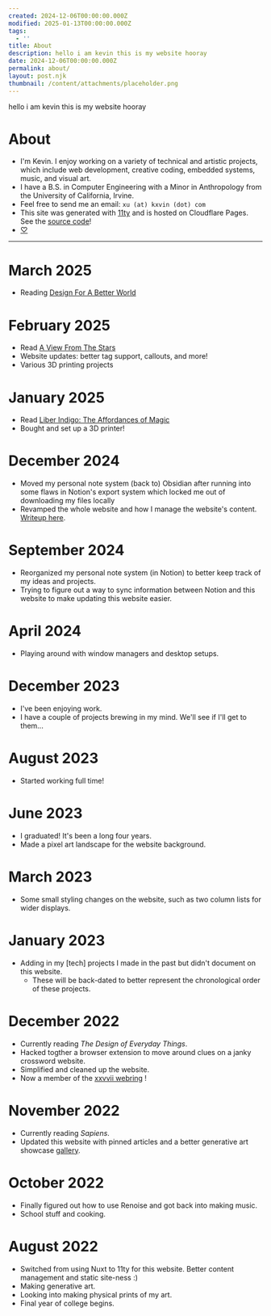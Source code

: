 ```yaml
---
created: 2024-12-06T00:00:00.000Z
modified: 2025-01-13T00:00:00.000Z
tags:
  - ''
title: About
description: hello i am kevin this is my website hooray
date: 2024-12-06T00:00:00.000Z
permalink: about/
layout: post.njk
thumbnail: /content/attachments/placeholder.png
---
```


hello i am kevin this is my website hooray

# About
* I'm Kevin. I enjoy working on a variety of technical and artistic projects, which include web development, creative coding, embedded systems, music, and visual art.
* I have a B.S. in Computer Engineering with a Minor in Anthropology from the University of California, Irvine.
* Feel free to send me an email: `xu (at) kxvin (dot) com`
* This site was generated with [11ty](https://www.11ty.dev/) and is hosted on Cloudflare Pages. See the [source code](https://github.com/k-xvin/kxvin)!
* [♡](https://sushi-aa.github.io/)

---
# March 2025
* Reading [Design For A Better World](undefined)

# February 2025
* Read [A View From The Stars](/a-view-from-the-stars)
* Website updates: better tag support, callouts, and more!
* Various 3D printing projects

# January 2025
* Read [Liber Indigo: The Affordances of Magic](/liber-indigo-the-affordances-of-magic)
* Bought and set up a 3D printer!

# December 2024
* Moved my personal note system (back to) Obsidian after running into some flaws in Notion's export system which locked me out of downloading my files locally
* Revamped the whole website and how I manage the website's content. [Writeup here](/december-2024-website-revamp).

# September 2024
* Reorganized my personal note system (in Notion) to better keep track of my ideas and projects.
* Trying to figure out a way to sync information between Notion and this website to make updating this website easier.

# April 2024
* Playing around with window managers and desktop setups.

# December 2023
* I've been enjoying work.
* I have a couple of projects brewing in my mind. We'll see if I'll get to them...

# August 2023
* Started working full time!

# June 2023
* I graduated! It's been a long four years.
* Made a pixel art landscape for the website background.

# March 2023
* Some small styling changes on the website, such as two column lists for wider displays.

# January 2023
* Adding in my [tech] projects I made in the past but didn't document on this website.
    * These will be back-dated to better represent the chronological order of these projects.

# December 2022
* Currently reading <i>The Design of Everyday Things</i>.
* Hacked togther a browser extension to move around clues on a janky crossword website.
* Simplified and cleaned up the website.
* Now a member of the [xxvvii webring](https://webring.xxiivv.com/#random) !

# November 2022
* Currently reading <i>Sapiens</i>.
* Updated this website with pinned articles and a better generative art showcase [gallery](https://gallery.kxvin.com).

# October 2022
* Finally figured out how to use Renoise and got back into making music.
* School stuff and cooking.

# August 2022
* Switched from using Nuxt to 11ty for this website. Better content management and static site-ness :)
* Making generative art.
* Looking into making physical prints of my art.
* Final year of college begins.
